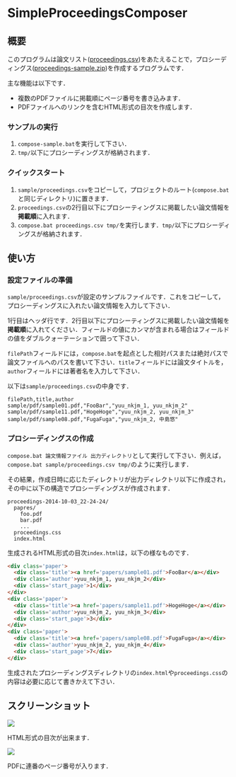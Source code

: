 # SimpleProceedingsComposer

## 概要
このプログラムは論文リスト(<a href="https://github.com/yuu-nkjm/SimpleProceedingsComposer/blob/master/sample/proceedings.csv">proceedings.csv</a>)をあたえることで，プロシーディングス(<a href="https://github.com/yuu-nkjm/SimpleProceedingsComposer/blob/master/proceedings-sample.zip">proceedings-sample.zip</a>)を作成するプログラムです．

主な機能は以下です．

* 複数のPDFファイルに掲載順にページ番号を書き込みます．
* PDFファイルへのリンクを含むHTML形式の目次を作成します．

### サンプルの実行
1. ``compose-sample.bat``を実行して下さい．
2. ``tmp/``以下にプロシーディングスが格納されます．

### クイックスタート
1. ``sample/proceedings.csv``をコピーして，プロジェクトのルート(``compose.bat``と同じディレクトリ)に置きます．
2. ``proceedings.csv``の2行目以下にプロシーティングスに掲載したい論文情報を**掲載順**に入れます．
3. ``compose.bat proceedings.csv tmp/``を実行します．``tmp/``以下にプロシーディングスが格納されます．

## 使い方
### 設定ファイルの準備
``sample/proceedings.csv``が設定のサンプルファイルです．これをコピーして，プロシーディングスに入れたい論文情報を入力して下さい．

1行目はヘッダ行です．2行目以下にプロシーティングスに掲載したい論文情報を**掲載順**に入れてください．フィールドの値にカンマが含まれる場合はフィールドの値をダブルクォーテーションで囲って下さい．

``filePath``フィールドには，``compose.bat``を起点とした相対パスまたは絶対パスで論文ファイルへのパスを書いて下さい．``title``フィールドには論文タイトルを，``author``フィールドには著者名を入力して下さい．

以下は``sample/proceedings.csv``の中身です．

```
filePath,title,author
sample/pdf/sample01.pdf,"FooBar","yuu_nkjm_1, yuu_nkjm_2"
sample/pdf/sample11.pdf,"HogeHoge","yuu_nkjm_2, yuu_nkjm_3"
sample/pdf/sample08.pdf,"FugaFuga","yuu_nkjm_2, 中島悠"
```

### プロシーディングスの作成
``compose.bat 論文情報ファイル 出力ディレクトリ``として実行して下さい．例えば，``compose.bat sample/proceedings.csv tmp/``のように実行します．

その結果，作成日時に応じたディレクトリが出力ディレクトリ以下に作成され，その中に以下の構造でプロシーディングスが作成されます．

```
proceedings-2014-10-03_22-24-24/
  papres/
    foo.pdf
    bar.pdf
    ...
  proceedings.css
  index.html
```

生成されるHTML形式の目次``index.html``は，以下の様なものです．

```html
<div class='paper'>
  <div class='title'><a href='papers/sample01.pdf'>FooBar</a></div>
  <div class='author'>yuu_nkjm_1, yuu_nkjm_2</div>
  <div class='start_page'>1</div>
</div>
<div class='paper'>
  <div class='title'><a href='papers/sample11.pdf'>HogeHoge</a></div>
  <div class='author'>yuu_nkjm_2, yuu_nkjm_3</div>
  <div class='start_page'>3</div>
</div>
<div class='paper'>
  <div class='title'><a href='papers/sample08.pdf'>FugaFuga</a></div>
  <div class='author'>yuu_nkjm_2, yuu_nkjm_4</div>
  <div class='start_page'>7</div>
</div>
```

生成されたプロシーディングスディレクトリの``index.html``や``proceedings.css``の内容は必要に応じて書きかえて下さい．

## スクリーンショット
<img src="http://i.gyazo.com/e3f2ee36890787cbbc7efc29b83a521f.png">

HTML形式の目次が出来ます．

<img src="http://i.gyazo.com/d53093aa2d84be8d65962916d1c8f9a1.png">

PDFに連番のページ番号が入ります．

